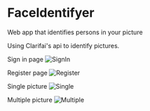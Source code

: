 # FaceIdentifyer
Web app that identifies persons in your picture

Using Clarifai's api to identify pictures.



Sign in page
![SignIn](/images/signin.png)


Register page
![Register](/images/registerPage.png)

Single picture 
![Single](/images/single.png)

Multiple picture 
![Multiple](/images/multiple.png)
